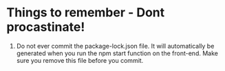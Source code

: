 # Things to remember - Dont procastinate! 
1. Do not ever commit the package-lock.json file. It will automatically be generated when you run the npm start function on the front-end. Make sure you remove this file before you commit.
